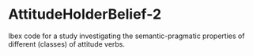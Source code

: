 # AttitudeHolderBelief-2
Ibex code for a study investigating the semantic-pragmatic properties of different (classes) of attitude verbs.
